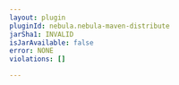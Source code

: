 ```yaml
---
layout: plugin
pluginId: nebula.nebula-maven-distribute
jarSha1: INVALID
isJarAvailable: false
error: NONE
violations: []

---
```

